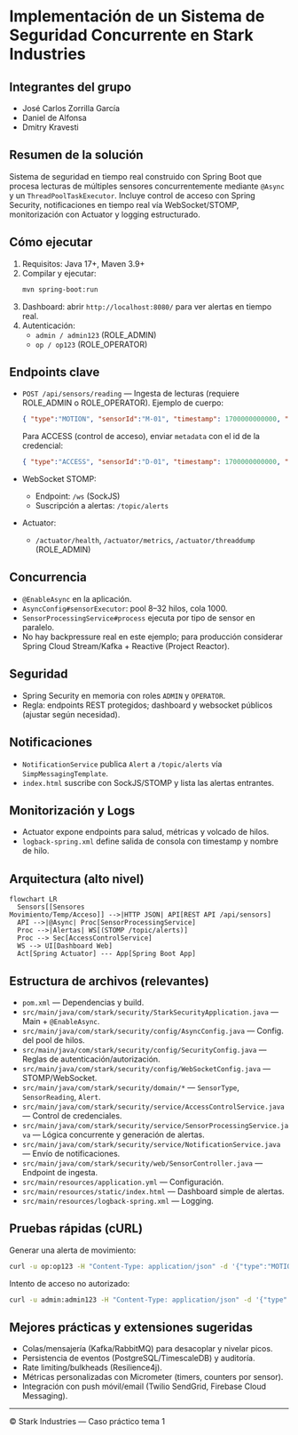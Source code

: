 # Implementación de un Sistema de Seguridad Concurrente en Stark Industries

## Integrantes del grupo
- José Carlos Zorrilla García
- Daniel de Alfonsa
- Dmitry Kravesti

## Resumen de la solución
Sistema de seguridad en tiempo real construido con Spring Boot que procesa lecturas de múltiples sensores concurrentemente mediante `@Async` y un `ThreadPoolTaskExecutor`. Incluye control de acceso con Spring Security, notificaciones en tiempo real vía WebSocket/STOMP, monitorización con Actuator y logging estructurado.

## Cómo ejecutar
1. Requisitos: Java 17+, Maven 3.9+
2. Compilar y ejecutar:
   ```bash
   mvn spring-boot:run
   ```
3. Dashboard: abrir `http://localhost:8080/` para ver alertas en tiempo real.
4. Autenticación:
   - `admin / admin123` (ROLE_ADMIN)
   - `op / op123` (ROLE_OPERATOR)

## Endpoints clave
- `POST /api/sensors/reading` — Ingesta de lecturas (requiere ROLE_ADMIN o ROLE_OPERATOR).
  Ejemplo de cuerpo:
  ```json
  { "type":"MOTION", "sensorId":"M-01", "timestamp": 1700000000000, "value": 0.8 }
  ```

  Para ACCESS (control de acceso), enviar `metadata` con el id de la credencial:
  ```json
  { "type":"ACCESS", "sensorId":"D-01", "timestamp": 1700000000000, "value": 1, "metadata":"BADGE-XYZ" }
  ```

- WebSocket STOMP:
  - Endpoint: `/ws` (SockJS)
  - Suscripción a alertas: `/topic/alerts`

- Actuator:
  - `/actuator/health`, `/actuator/metrics`, `/actuator/threaddump` (ROLE_ADMIN)

## Concurrencia
- `@EnableAsync` en la aplicación.
- `AsyncConfig#sensorExecutor`: pool 8–32 hilos, cola 1000.
- `SensorProcessingService#process` ejecuta por tipo de sensor en paralelo.
- No hay backpressure real en este ejemplo; para producción considerar Spring Cloud Stream/Kafka + Reactive (Project Reactor).

## Seguridad
- Spring Security en memoria con roles `ADMIN` y `OPERATOR`.
- Regla: endpoints REST protegidos; dashboard y websocket públicos (ajustar según necesidad).

## Notificaciones
- `NotificationService` publica `Alert` a `/topic/alerts` vía `SimpMessagingTemplate`.
- `index.html` suscribe con SockJS/STOMP y lista las alertas entrantes.

## Monitorización y Logs
- Actuator expone endpoints para salud, métricas y volcado de hilos.
- `logback-spring.xml` define salida de consola con timestamp y nombre de hilo.

## Arquitectura (alto nivel)
```mermaid
flowchart LR
  Sensors[[Sensores
Movimiento/Temp/Acceso]] -->|HTTP JSON| API[REST API /api/sensors]
  API -->|@Async| Proc[SensorProcessingService]
  Proc -->|Alertas| WS[(STOMP /topic/alerts)]
  Proc --> Sec[AccessControlService]
  WS --> UI[Dashboard Web]
  Act[Spring Actuator] --- App[Spring Boot App]
```

## Estructura de archivos (relevantes)
- `pom.xml` — Dependencias y build.
- `src/main/java/com/stark/security/StarkSecurityApplication.java` — Main + `@EnableAsync`.
- `src/main/java/com/stark/security/config/AsyncConfig.java` — Config. del pool de hilos.
- `src/main/java/com/stark/security/config/SecurityConfig.java` — Reglas de autenticación/autorización.
- `src/main/java/com/stark/security/config/WebSocketConfig.java` — STOMP/WebSocket.
- `src/main/java/com/stark/security/domain/*` — `SensorType`, `SensorReading`, `Alert`.
- `src/main/java/com/stark/security/service/AccessControlService.java` — Control de credenciales.
- `src/main/java/com/stark/security/service/SensorProcessingService.java` — Lógica concurrente y generación de alertas.
- `src/main/java/com/stark/security/service/NotificationService.java` — Envío de notificaciones.
- `src/main/java/com/stark/security/web/SensorController.java` — Endpoint de ingesta.
- `src/main/resources/application.yml` — Configuración.
- `src/main/resources/static/index.html` — Dashboard simple de alertas.
- `src/main/resources/logback-spring.xml` — Logging.

## Pruebas rápidas (cURL)
Generar una alerta de movimiento:
```bash
curl -u op:op123 -H "Content-Type: application/json" -d '{"type":"MOTION","sensorId":"M-01","timestamp":1730000000000,"value":0.9}' http://localhost:8080/api/sensors/reading
```
Intento de acceso no autorizado:
```bash
curl -u admin:admin123 -H "Content-Type: application/json" -d '{"type":"ACCESS","sensorId":"D-01","timestamp":1730000000000,"value":1,"metadata":"BADGE-XYZ"}' http://localhost:8080/api/sensors/reading
```

## Mejores prácticas y extensiones sugeridas
- Colas/mensajería (Kafka/RabbitMQ) para desacoplar y nivelar picos.
- Persistencia de eventos (PostgreSQL/TimescaleDB) y auditoría.
- Rate limiting/bulkheads (Resilience4j).
- Métricas personalizadas con Micrometer (timers, counters por sensor).
- Integración con push móvil/email (Twilio SendGrid, Firebase Cloud Messaging).

---

© Stark Industries — Caso práctico tema 1
